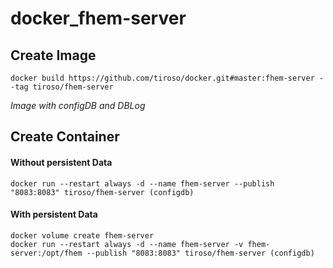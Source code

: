 <h1>docker_fhem-server</h1>
<h2>Create Image</h2>
<p>
  <code>docker build https://github.com/tiroso/docker.git#master:fhem-server --tag tiroso/fhem-server</code>
</p>
<i>Image with configDB and DBLog</i>
<h2>Create Container</h2>
<h4>Without persistent Data</h4>
<p>
  <code>docker run --restart always -d --name fhem-server --publish "8083:8083" tiroso/fhem-server (configdb)</code><br>
</p>
<h4>With persistent Data</h4>
<p>
  <code>docker volume create fhem-server</code><br>
  <code>docker run --restart always -d --name fhem-server -v fhem-server:/opt/fhem --publish "8083:8083" tiroso/fhem-server (configdb)</code><br>
</p>
